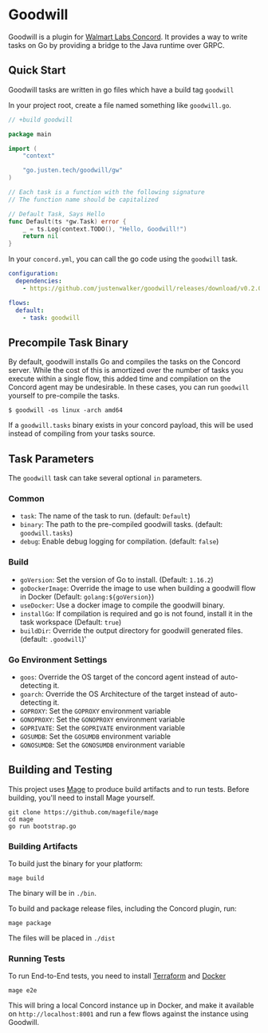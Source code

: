 # Goodwill

Goodwill is a plugin for [Walmart Labs Concord](https://concord.walmartlabs.com/). It provides a way to write tasks on
Go by providing a bridge to the Java runtime over GRPC.

## Quick Start

Goodwill tasks are written in go files which have a build tag `goodwill`

In your project root, create a file named something like `goodwill.go`.


```go
// +build goodwill

package main

import (
	"context"

	"go.justen.tech/goodwill/gw"
)

// Each task is a function with the following signature
// The function name should be capitalized

// Default Task, Says Hello
func Default(ts *gw.Task) error {
	_ = ts.Log(context.TODO(), "Hello, Goodwill!")
	return nil
}
```

In your `concord.yml`, you can call the go code using the `goodwill` task.

```yaml
configuration:
  dependencies:
    - https://github.com/justenwalker/goodwill/releases/download/v0.2.0/goodwill-0.2.0.jar

flows:
  default:
    - task: goodwill
```


## Precompile Task Binary

By default, goodwill installs Go and compiles the tasks on the Concord server.
While the cost of this is amortized over the number of tasks you execute within a single flow,
this added time and compilation on the Concord agent may be undesirable.
In these cases, you can run `goodwill` yourself to pre-compile the tasks.

```shell
$ goodwill -os linux -arch amd64
```

If a `goodwill.tasks` binary exists in your concord payload, this will be used instead of compiling from your tasks source.

## Task Parameters

The `goodwill` task can take several optional `in` parameters.

### Common
- `task`: The name of the task to run. (default: `Default`)
- `binary`: The path to the pre-compiled goodwill tasks. (default: `goodwill.tasks`)
- `debug`: Enable debug logging for compilation. (default: `false`)

### Build
- `goVersion`: Set the version of Go to install. (Default: `1.16.2`)
- `goDockerImage`: Override the image to use when building a goodwill flow in Docker (Default: `golang:${goVersion}`)
- `useDocker`: Use a docker image to compile the goodwill binary.
- `installGo`: If compilation is required and go is not found, install it in the task workspace (Default: `true`)
- `buildDir`: Override the output directory for goodwill generated files. (default: `.goodwill`)'

### Go Environment Settings
- `goos`: Override the OS target of the concord agent instead of auto-detecting it.
- `goarch`: Override the OS Architecture of the target instead of auto-detecting it.
- `GOPROXY`: Set the `GOPROXY` environment variable
- `GONOPROXY`: Set the `GONOPROXY` environment variable
- `GOPRIVATE`: Set the `GOPRIVATE` environment variable
- `GOSUMDB`: Set the `GOSUMDB` environment variable
- `GONOSUMDB`: Set the `GONOSUMDB` environment variable

## Building and Testing

This project uses [Mage](https://magefile.org/) to produce build artifacts and to run tests.
Before building, you'll need to install Mage yourself.

```shell
git clone https://github.com/magefile/mage
cd mage
go run bootstrap.go
```

### Building Artifacts

To build just the binary for your platform:

```shell
mage build
```

The binary will be in `./bin`.

To build and package release files, including the Concord plugin, run:

```shell
mage package
```

The files will be placed in `./dist`

### Running Tests

To run End-to-End tests, you need to install [Terraform](https://www.terraform.io/) and [Docker](https://www.docker.com/)

```shell
mage e2e
```

This will bring a local Concord instance up in Docker, and make it available on `http://localhost:8001`
and run a few flows against the instance using Goodwill.
